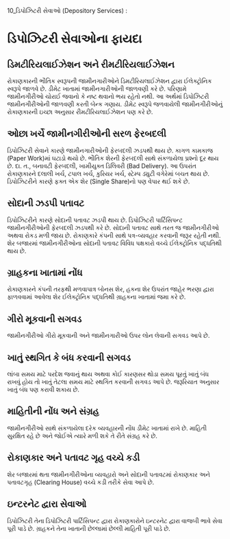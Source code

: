 10_ડિપોઝિટરી સેવાઓ
(Depository Services) :

# ડિપોઝિટરી સેવાઓના ફાયદા
## ડિમટીરિયલાઈઝેશન અને રીમટીરિયલાઈઝેશન
રોકાણકારની ભૌતિક સ્વરૂપની જામીનગારીઓને ડિમટીરિયલાઈઝેશન દ્વારા ઈલેક્ટ્રોનિક સ્વરૂપે જાળવે છે. ડીમેટ ખાતામાં જામીનગારીઓની જાળવણી કરે છે. પરિણામે જામીનગીરીઓ ચોરાઈ જવાનો કે નષ્ટ થવાનો ભય રહેતો નથી. આ અર્થમાં ડિપોઝિટરી જામીનગીરીઓની જાળવણી કરતી બેન્ક ગણાય. ડીમેટ સ્વરૂપે જળવાયેલી જામીનગીરીઓનું રોકાણકારની ઇચ્છા અનુસાર રીમટીરિયલાઈઝેશન પણ કરે છે.

## ઓછા ખર્ચે જામીનગીરીઓની સરળ ફેરબદલી
ડિપોઝિટરી સેવાને કારણે જામીનગારીઓની ફેરબદલી ઝડપથી થાય છે. કાગળ કામકાજ (Paper Work)માં ઘટાડો થયો છે. ભૌતિક શેરની ફેરબદલી સાથે સંકળાયેલા પ્રશ્નો દૂર થાય છે. દા. ત., બનાવટી ફેરબદલી, ખામીયુક્ત ડિલિવરી (Bad Delivery). આ ઉપરાંત રોકાણકારને દલાલી ખર્ચ, ટપાલ ખર્ચ, કુરિયર ખર્ચ, સ્ટેમ્પ ડ્યુટી વગેરેમાં બચત થાય છે. ડિપોઝિટરીને કારણે ફક્ત એક શેર (Single Share)નો પણ વેપાર થઈ શકે છે.

## સોદાની ઝડપી પતાવટ
ડિપોઝિટરીને કારણે સોદાની પતાવટ ઝડપી થાય છે. ડિપોઝિટરી પાર્ટિસિપન્ટ જામીનગીરીઓની ફેરબદલી ઝડપથી કરે છે. સોદાની પતાવટ સાથે તરત જ જામીનગીરીઓ અથવા રોકડ મળી જાય છે. રોકાણકારે કંપની સાથે પત્ર-વ્યવહાર કરવાની જરૂર રહેતી નથી. શેર બજારમાં જામીનગીરીઓના સોદાની પતાવટ વિવિધ પક્ષકારો વચ્ચે ઈલેક્ટ્રોનિક પદ્ધતિથી થાય છે.

## ગ્રાહકના ખાતામાં નોંધ
રોકાણકારને કંપની તરફથી મળવાપાત્ર બોનસ શેર, હકના શેર ઉપરાંત જાહેર ભરણા દ્વારા ફાળવવામાં આવેલા શેર ઈલેક્ટ્રોનિક પદ્ધતિથી ગ્રાહકના ખાતામાં જમા કરે છે.

## ગીરો મૂકવાની સગવડ
જામીનગીરીઓ ગીરો મૂકવાની અને જામીનગારીઓ ઉપર લોન લેવાની સગવડ આપે છે.

## ખાતું સ્થગિત કે બંધ કરવાની સગવડ
લાંબા સમય માટે પરદેશ જવાનું થાય અથવા કોઈ કારણસર થોડા સમય પૂરતું ખાતું બંધ રાખવું હોય તો ખાતું તેટલા સમય માટે સ્થગિત કરવાની સગવડ આપે છે. જરૂરિયાત અનુસાર ખાતું બંધ પણ કરાવી શકાય છે.

## માહિતીની નોંધ અને સંગ્રહ
જામીનગીરીઓ સાથે સંકળાયેલા દરેક વ્યવહારની નોંધ ડીમેટ ખાતામાં રાખે છે. માહિતી સુરક્ષિત રહે છે અને જોઈએ ત્યારે મળી શકે તે રીતે સંગ્રહ કરે છે.

## રોકાણકાર અને પતાવટ ગૃહ વચ્ચે કડી
શેર બજારમાં થતા જામીનગીરીઓના વ્યવહારો અને સોદાની પતાવટમાં રોકાણકાર અને પતાવટગૃહ (Clearing House) વચ્ચે કડી તરીકે સેવા આપે છે.

## ઇન્ટરનેટ દ્વારા સેવાઓ
ડિપોઝિટરી તેના ડિપોઝિટરી પાર્ટિસિપન્ટ દ્વારા રોકાણકારોને ઇન્ટરનેટ દ્વારા વાજબી ભાવે સેવા પૂરી પાડે છે. ગ્રાહકને તેના ખાતાની છેલ્લામાં છેલ્લી માહિતી પૂરી પાડે છે.
